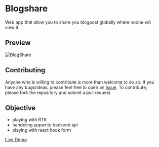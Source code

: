 # Blogshare

Web app that allow you to share you blogpost globally where noone will view it.

## Preview

![BlogShare](img)

## Contributing

Anyone who is willing to contribute is more than welcome to do so. If you have any bugs/ideas, please feel free to open an [issue](https://github.com/Samir984/Blogshare/issues). To contribute, please fork the repository and submit a pull request.

## Objective

- playing with RTK
- handeling appwrite backend api
- playing with react hook form

[Live Demo]()
